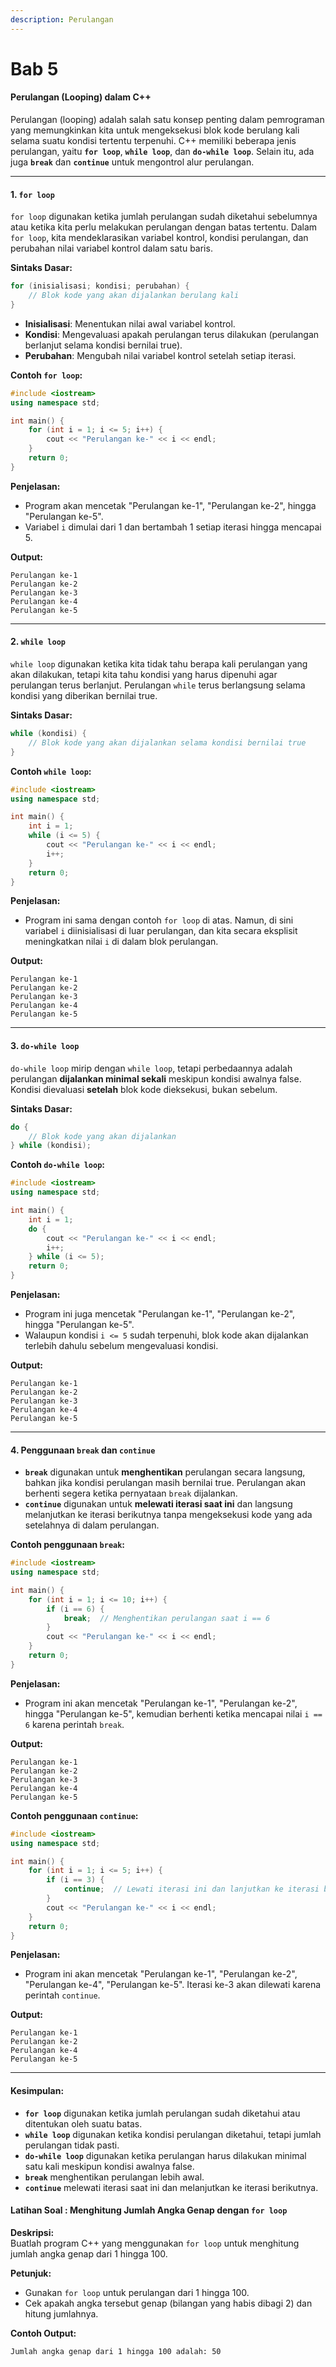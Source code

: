 ```yaml
---
description: Perulangan
---
```


# Bab 5

#### **Perulangan (Looping) dalam C++**

Perulangan (looping) adalah salah satu konsep penting dalam pemrograman yang memungkinkan kita untuk mengeksekusi blok kode berulang kali selama suatu kondisi tertentu terpenuhi. C++ memiliki beberapa jenis perulangan, yaitu **`for loop`**, **`while loop`**, dan **`do-while loop`**. Selain itu, ada juga **`break`** dan **`continue`** untuk mengontrol alur perulangan.

***

#### **1. `for loop`**

`for loop` digunakan ketika jumlah perulangan sudah diketahui sebelumnya atau ketika kita perlu melakukan perulangan dengan batas tertentu. Dalam `for loop`, kita mendeklarasikan variabel kontrol, kondisi perulangan, dan perubahan nilai variabel kontrol dalam satu baris.

**Sintaks Dasar:**

```cpp
for (inisialisasi; kondisi; perubahan) {
    // Blok kode yang akan dijalankan berulang kali
}
```

* **Inisialisasi**: Menentukan nilai awal variabel kontrol.
* **Kondisi**: Mengevaluasi apakah perulangan terus dilakukan (perulangan berlanjut selama kondisi bernilai true).
* **Perubahan**: Mengubah nilai variabel kontrol setelah setiap iterasi.

**Contoh `for loop`:**

```cpp
#include <iostream>
using namespace std;

int main() {
    for (int i = 1; i <= 5; i++) {
        cout << "Perulangan ke-" << i << endl;
    }
    return 0;
}
```

**Penjelasan:**

* Program akan mencetak "Perulangan ke-1", "Perulangan ke-2", hingga "Perulangan ke-5".
* Variabel `i` dimulai dari 1 dan bertambah 1 setiap iterasi hingga mencapai 5.

**Output:**

```
Perulangan ke-1
Perulangan ke-2
Perulangan ke-3
Perulangan ke-4
Perulangan ke-5
```

***

#### **2. `while loop`**

`while loop` digunakan ketika kita tidak tahu berapa kali perulangan yang akan dilakukan, tetapi kita tahu kondisi yang harus dipenuhi agar perulangan terus berlanjut. Perulangan `while` terus berlangsung selama kondisi yang diberikan bernilai true.

**Sintaks Dasar:**

```cpp
while (kondisi) {
    // Blok kode yang akan dijalankan selama kondisi bernilai true
}
```

**Contoh `while loop`:**

```cpp
#include <iostream>
using namespace std;

int main() {
    int i = 1;
    while (i <= 5) {
        cout << "Perulangan ke-" << i << endl;
        i++;
    }
    return 0;
}
```

**Penjelasan:**

* Program ini sama dengan contoh `for loop` di atas. Namun, di sini variabel `i` diinisialisasi di luar perulangan, dan kita secara eksplisit meningkatkan nilai `i` di dalam blok perulangan.

**Output:**

```
Perulangan ke-1
Perulangan ke-2
Perulangan ke-3
Perulangan ke-4
Perulangan ke-5
```

***

#### **3. `do-while loop`**

`do-while loop` mirip dengan `while loop`, tetapi perbedaannya adalah perulangan **dijalankan minimal sekali** meskipun kondisi awalnya false. Kondisi dievaluasi **setelah** blok kode dieksekusi, bukan sebelum.

**Sintaks Dasar:**

```cpp
do {
    // Blok kode yang akan dijalankan
} while (kondisi);
```

**Contoh `do-while loop`:**

```cpp
#include <iostream>
using namespace std;

int main() {
    int i = 1;
    do {
        cout << "Perulangan ke-" << i << endl;
        i++;
    } while (i <= 5);
    return 0;
}
```

**Penjelasan:**

* Program ini juga mencetak "Perulangan ke-1", "Perulangan ke-2", hingga "Perulangan ke-5".
* Walaupun kondisi `i <= 5` sudah terpenuhi, blok kode akan dijalankan terlebih dahulu sebelum mengevaluasi kondisi.

**Output:**

```
Perulangan ke-1
Perulangan ke-2
Perulangan ke-3
Perulangan ke-4
Perulangan ke-5
```

***

#### **4. Penggunaan `break` dan `continue`**

* **`break`** digunakan untuk **menghentikan** perulangan secara langsung, bahkan jika kondisi perulangan masih bernilai true. Perulangan akan berhenti segera ketika pernyataan `break` dijalankan.
* **`continue`** digunakan untuk **melewati iterasi saat ini** dan langsung melanjutkan ke iterasi berikutnya tanpa mengeksekusi kode yang ada setelahnya di dalam perulangan.

**Contoh penggunaan `break`:**

```cpp
#include <iostream>
using namespace std;

int main() {
    for (int i = 1; i <= 10; i++) {
        if (i == 6) {
            break;  // Menghentikan perulangan saat i == 6
        }
        cout << "Perulangan ke-" << i << endl;
    }
    return 0;
}
```

**Penjelasan:**

* Program ini akan mencetak "Perulangan ke-1", "Perulangan ke-2", hingga "Perulangan ke-5", kemudian berhenti ketika mencapai nilai `i == 6` karena perintah `break`.

**Output:**

```
Perulangan ke-1
Perulangan ke-2
Perulangan ke-3
Perulangan ke-4
Perulangan ke-5
```

**Contoh penggunaan `continue`:**

```cpp
#include <iostream>
using namespace std;

int main() {
    for (int i = 1; i <= 5; i++) {
        if (i == 3) {
            continue;  // Lewati iterasi ini dan lanjutkan ke iterasi berikutnya
        }
        cout << "Perulangan ke-" << i << endl;
    }
    return 0;
}
```

**Penjelasan:**

* Program ini akan mencetak "Perulangan ke-1", "Perulangan ke-2", "Perulangan ke-4", "Perulangan ke-5". Iterasi ke-3 akan dilewati karena perintah `continue`.

**Output:**

```
Perulangan ke-1
Perulangan ke-2
Perulangan ke-4
Perulangan ke-5
```

***

#### **Kesimpulan:**

* **`for loop`** digunakan ketika jumlah perulangan sudah diketahui atau ditentukan oleh suatu batas.
* **`while loop`** digunakan ketika kondisi perulangan diketahui, tetapi jumlah perulangan tidak pasti.
* **`do-while loop`** digunakan ketika perulangan harus dilakukan minimal satu kali meskipun kondisi awalnya false.
* **`break`** menghentikan perulangan lebih awal.
* **`continue`** melewati iterasi saat ini dan melanjutkan ke iterasi berikutnya.

#### **Latihan Soal : Menghitung Jumlah Angka Genap dengan `for loop`**

**Deskripsi:**\
Buatlah program C++ yang menggunakan `for loop` untuk menghitung jumlah angka genap dari 1 hingga 100.

**Petunjuk:**

* Gunakan `for loop` untuk perulangan dari 1 hingga 100.
* Cek apakah angka tersebut genap (bilangan yang habis dibagi 2) dan hitung jumlahnya.

**Contoh Output:**

```
Jumlah angka genap dari 1 hingga 100 adalah: 50
```
